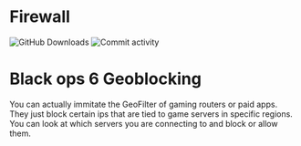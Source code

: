 # Firewall

![GitHub Downloads](https://img.shields.io/github/downloads/Ven0m0/Firewall/total?logo=github&label=GitHub%20Downloads)
![Commit activity](https://img.shields.io/github/last-commit/Ven0m0/Firewall?logo=github)


# Black ops 6 Geoblocking
You can actually immitate the GeoFilter of gaming routers or paid apps. They just block certain ips that are tied to game servers in specific regions. You can look at which servers you are connecting to and block or allow them.
